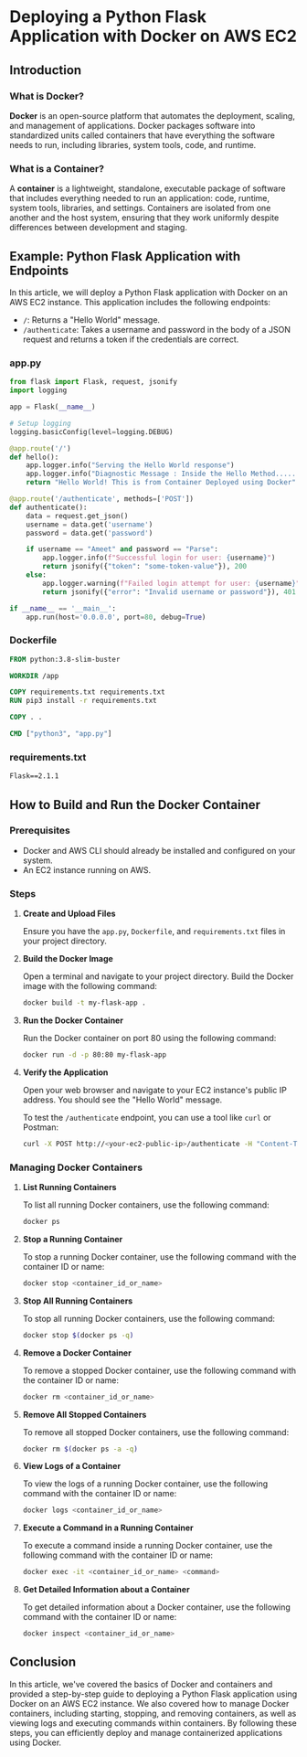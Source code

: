 
# Deploying a Python Flask Application with Docker on AWS EC2

## Introduction

### What is Docker?

**Docker** is an open-source platform that automates the deployment, scaling, and management of applications. Docker packages software into standardized units called containers that have everything the software needs to run, including libraries, system tools, code, and runtime.

### What is a Container?

A **container** is a lightweight, standalone, executable package of software that includes everything needed to run an application: code, runtime, system tools, libraries, and settings. Containers are isolated from one another and the host system, ensuring that they work uniformly despite differences between development and staging.

## Example: Python Flask Application with Endpoints

In this article, we will deploy a Python Flask application with Docker on an AWS EC2 instance. This application includes the following endpoints:
- `/`: Returns a "Hello World" message.
- `/authenticate`: Takes a username and password in the body of a JSON request and returns a token if the credentials are correct.

### app.py

```python
from flask import Flask, request, jsonify
import logging

app = Flask(__name__)

# Setup logging
logging.basicConfig(level=logging.DEBUG)

@app.route('/')
def hello():
    app.logger.info("Serving the Hello World response")
    app.logger.info("Diagnostic Message : Inside the Hello Method.......")
    return "Hello World! This is from Container Deployed using Docker"

@app.route('/authenticate', methods=['POST'])
def authenticate():
    data = request.get_json()
    username = data.get('username')
    password = data.get('password')

    if username == "Ameet" and password == "Parse":
        app.logger.info(f"Successful login for user: {username}")
        return jsonify({"token": "some-token-value"}), 200
    else:
        app.logger.warning(f"Failed login attempt for user: {username}")
        return jsonify({"error": "Invalid username or password"}), 401

if __name__ == '__main__':
    app.run(host='0.0.0.0', port=80, debug=True)
```

### Dockerfile

```Dockerfile
FROM python:3.8-slim-buster

WORKDIR /app

COPY requirements.txt requirements.txt
RUN pip3 install -r requirements.txt

COPY . .

CMD ["python3", "app.py"]
```

### requirements.txt

```txt
Flask==2.1.1
```

## How to Build and Run the Docker Container

### Prerequisites

- Docker and AWS CLI should already be installed and configured on your system.
- An EC2 instance running on AWS.

### Steps

1. **Create and Upload Files**

   Ensure you have the `app.py`, `Dockerfile`, and `requirements.txt` files in your project directory.

2. **Build the Docker Image**

   Open a terminal and navigate to your project directory. Build the Docker image with the following command:

   ```sh
   docker build -t my-flask-app .
   ```

3. **Run the Docker Container**

   Run the Docker container on port 80 using the following command:

   ```sh
   docker run -d -p 80:80 my-flask-app
   ```

4. **Verify the Application**

   Open your web browser and navigate to your EC2 instance's public IP address. You should see the "Hello World" message.

   To test the `/authenticate` endpoint, you can use a tool like `curl` or Postman:

   ```sh
   curl -X POST http://<your-ec2-public-ip>/authenticate -H "Content-Type: application/json" -d '{"username": "Ameet", "password": "Parse"}'
   ```

### Managing Docker Containers

1. **List Running Containers**

   To list all running Docker containers, use the following command:

   ```sh
   docker ps
   ```

2. **Stop a Running Container**

   To stop a running Docker container, use the following command with the container ID or name:

   ```sh
   docker stop <container_id_or_name>
   ```

3. **Stop All Running Containers**

   To stop all running Docker containers, use the following command:

   ```sh
   docker stop $(docker ps -q)
   ```

4. **Remove a Docker Container**

   To remove a stopped Docker container, use the following command with the container ID or name:

   ```sh
   docker rm <container_id_or_name>
   ```

5. **Remove All Stopped Containers**

   To remove all stopped Docker containers, use the following command:

   ```sh
   docker rm $(docker ps -a -q)
   ```

6. **View Logs of a Container**

   To view the logs of a running Docker container, use the following command with the container ID or name:

   ```sh
   docker logs <container_id_or_name>
   ```

7. **Execute a Command in a Running Container**

   To execute a command inside a running Docker container, use the following command with the container ID or name:

   ```sh
   docker exec -it <container_id_or_name> <command>
   ```

8. **Get Detailed Information about a Container**

   To get detailed information about a Docker container, use the following command with the container ID or name:

   ```sh
   docker inspect <container_id_or_name>
   ```

## Conclusion

In this article, we've covered the basics of Docker and containers and provided a step-by-step guide to deploying a Python Flask application using Docker on an AWS EC2 instance. We also covered how to manage Docker containers, including starting, stopping, and removing containers, as well as viewing logs and executing commands within containers. By following these steps, you can efficiently deploy and manage containerized applications using Docker.
